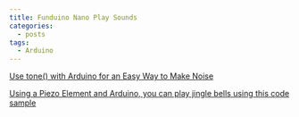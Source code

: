 ```yaml
---
title: Funduino Nano Play Sounds
categories:
  - posts
tags:
  - Arduino
---
```


[Use tone() with Arduino for an Easy Way to Make Noise](https://programmingelectronics.com/an-easy-way-to-make-noise-with-arduino-using-tone/)

[Using a Piezo Element and Arduino, you can play jingle bells using this code sample](https://gist.github.com/elubow/7844436)